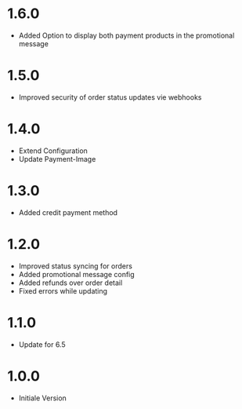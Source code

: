 # 1.6.0
- Added Option to display both payment products in the promotional message
# 1.5.0
- Improved security of order status updates vie webhooks
# 1.4.0
- Extend Configuration
- Update Payment-Image
# 1.3.0
- Added credit payment method
# 1.2.0
- Improved status syncing for orders
- Added promotional message config
- Added refunds over order detail
- Fixed errors while updating
# 1.1.0
- Update for 6.5
# 1.0.0
- Initiale Version

